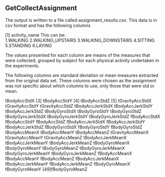 ## GetCollectAssignment

The output is written to a file called assignment_results.csv.  This data is in csv format and has the following columns

[1]    activity_name
This can be:  
1.WALKING
2.WALKING_UPSTAIRS
3.WALKING_DOWNSTAIRS
4.SITTING
5.STANDING
6.LAYING

The values presented for each column are means of the measures that were collected, grouped by subject for each physical activity undertaken in the experiments. 

The following columns are standard deviation or mean measures extracted from the original data set.  These columns were chosen as the assignment was not specific about which columns to use, only those that were std or mean.

tBodyAccStdX
[3] tBodyAccStdY
[4] tBodyAccStdZ
[5] tGravityAccStdX
tGravityAccStdY
tGravityAccStdZ
tBodyAccJerkStdX
tBodyAccJerkStdY
tBodyAccJerkStdZ
tBodyGyroStdX
tBodyGyroStdY
tBodyGyroStdZ
tBodyGyroJerkStdX
tBodyGyroJerkStdY
tBodyGyroJerkStdZ
fBodyAccStdX
fBodyAccStdY
fBodyAccStdZ
fBodyAccJerkStdX
fBodyAccJerkStdY
fBodyAccJerkStdZ
fBodyGyroStdX
fBodyGyroStdY
fBodyGyroStdZ
tBodyAccMeanX
tBodyAccMeanY
tBodyAccMeanZ
tGravityAccMeanX
tGravityAccMeanY
tGravityAccMeanZ
tBodyAccJerkMeanX
tBodyAccJerkMeanY
tBodyAccJerkMeanZ
tBodyGyroMeanX
tBodyGyroMeanY
tBodyGyroMeanZ
tBodyGyroJerkMeanX
tBodyGyroJerkMeanY
tBodyGyroJerkMeanZ
fBodyAccMeanX
fBodyAccMeanY
fBodyAccMeanZ
fBodyAccJerkMeanX
fBodyAccJerkMeanY
fBodyAccJerkMeanZ
fBodyGyroMeanX
fBodyGyroMeanY
[49]fBodyGyroMeanZ